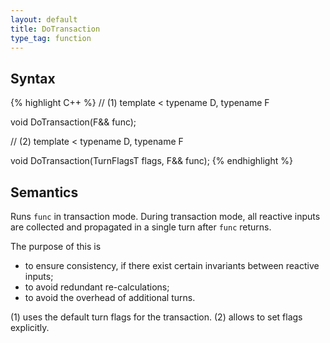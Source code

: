 ```yaml
---
layout: default
title: DoTransaction
type_tag: function
---
```

## Syntax
{% highlight C++ %}
// (1)
template
<
    typename D,
    typename F
>
void DoTransaction(F&& func);

// (2)
template
<
    typename D,
    typename F
>
void DoTransaction(TurnFlagsT flags, F&& func);
{% endhighlight %}

## Semantics
Runs `func` in transaction mode. During transaction mode, all reactive inputs are collected and propagated in a single turn after `func` returns.

The purpose of this is

* to ensure consistency, if there exist certain invariants between reactive inputs;
* to avoid redundant re-calculations;
* to avoid the overhead of additional turns.

(1) uses the default turn flags for the transaction. (2) allows to set flags explicitly.